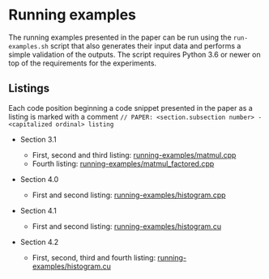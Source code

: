 # Running examples

The running examples presented in the paper can be run using the `run-examples.sh` script that also generates their input data and performs a simple validation of the outputs. The script requires Python 3.6 or newer on top of the requirements for the experiments.

## Listings

Each code position beginning a code snippet presented in the paper as a listing is marked with a comment `// PAPER: <section.subsection number> - <capitalized ordinal> listing`

- Section 3.1

  - First, second and third listing: [running-examples/matmul.cpp](running-examples/matmul.cpp)
  - Fourth listing: [running-examples/matmul_factored.cpp](running-examples/matmul_factored.cpp)

- Section 4.0

  - First and second listing: [running-examples/histogram.cpp](running-examples/histogram.cpp)

- Section 4.1

  - First and second listing: [running-examples/histogram.cu](running-examples/histogram.cu)

- Section 4.2

  - First, second, third and fourth listing: [running-examples/histogram.cu](running-examples/histogram.cu)
